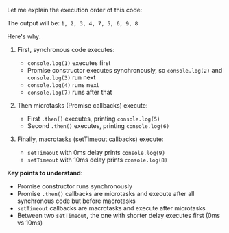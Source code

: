 Let me explain the execution order of this code:

The output will be: `1, 2, 3, 4, 7, 5, 6, 9, 8`

Here's why:

1. First, synchronous code executes:

   - `console.log(1)` executes first
   - Promise constructor executes synchronously, so `console.log(2)` and `console.log(3)` run next
   - `console.log(4)` runs next
   - `console.log(7)` runs after that

2. Then microtasks (Promise callbacks) execute:

   - First `.then()` executes, printing `console.log(5)`
   - Second `.then()` executes, printing `console.log(6)`

3. Finally, macrotasks (setTimeout callbacks) execute:
   - `setTimeout` with 0ms delay prints `console.log(9)`
   - `setTimeout` with 10ms delay prints `console.log(8)`

**Key points to understand**:

- Promise constructor runs synchronously
- Promise `.then()` callbacks are microtasks and execute after all synchronous code but before macrotasks
- `setTimeout` callbacks are macrotasks and execute after microtasks
- Between two `setTimeout`, the one with shorter delay executes first (0ms vs 10ms)
